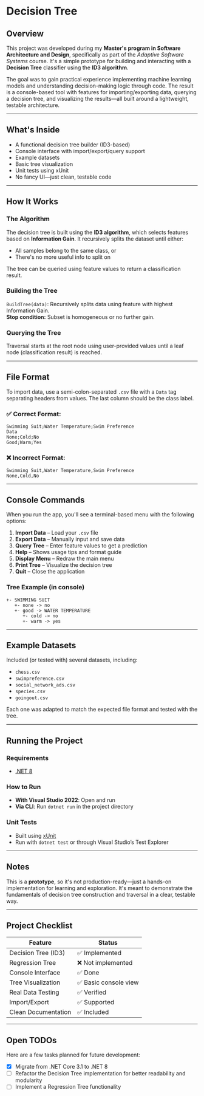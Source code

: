 
# Decision Tree

## Overview

This project was developed during my **Master's program in Software Architecture and Design**, specifically as part of the *Adaptive Software Systems* course. It's a simple prototype for building and interacting with a **Decision Tree** classifier using the **ID3 algorithm**.

The goal was to gain practical experience implementing machine learning models and understanding decision-making logic through code. The result is a console-based tool with features for importing/exporting data, querying a decision tree, and visualizing the results—all built around a lightweight, testable architecture.

---

## What's Inside

- A functional decision tree builder (ID3-based)
- Console interface with import/export/query support
- Example datasets
- Basic tree visualization
- Unit tests using xUnit
- No fancy UI—just clean, testable code

---

## How It Works

### The Algorithm

The decision tree is built using the **ID3 algorithm**, which selects features based on **Information Gain**. It recursively splits the dataset until either:
- All samples belong to the same class, or
- There's no more useful info to split on

The tree can be queried using feature values to return a classification result.

### Building the Tree
`BuildTree(data)`: Recursively splits data using feature with highest Information Gain.  
**Stop condition:** Subset is homogeneous or no further gain.

### Querying the Tree
Traversal starts at the root node using user-provided values until a leaf node (classification result) is reached.

---

## File Format

To import data, use a semi-colon-separated `.csv` file with a `Data` tag separating headers from values. The last column should be the class label.

### ✅ Correct Format:

```
Swimming Suit;Water Temperature;Swim Preference
Data
None;Cold;No
Good;Warm;Yes
```

### ❌ Incorrect Format:

```
Swimming Suit,Water Temperature,Swim Preference
None,Cold,No
```

---

## Console Commands

When you run the app, you'll see a terminal-based menu with the following options:

1. **Import Data** – Load your `.csv` file  
2. **Export Data** – Manually input and save data  
3. **Query Tree** – Enter feature values to get a prediction  
4. **Help** – Shows usage tips and format guide  
5. **Display Menu** – Redraw the main menu  
6. **Print Tree** – Visualize the decision tree  
7. **Quit** – Close the application

### Tree Example (in console)

```
+- SWIMMING SUIT
   +- none -> no
   +- good -> WATER TEMPERATURE
      +- cold -> no
      +- warm -> yes
```

---

## Example Datasets

Included (or tested with) several datasets, including:

- `chess.csv`
- `swimpreference.csv`
- `social_network_ads.csv`
- `species.csv`
- `goingout.csv`

Each one was adapted to match the expected file format and tested with the tree.

---

## Running the Project

### Requirements

- [.NET 8](https://dotnet.microsoft.com/en-us/download/dotnet/8.0)

### How to Run

- **With Visual Studio 2022**: Open and run  
- **Via CLI**: Run `dotnet run` in the project directory

### Unit Tests

- Built using [xUnit](https://xunit.net/)  
- Run with `dotnet test` or through Visual Studio’s Test Explorer

---

## Notes

This is a **prototype**, so it's not production-ready—just a hands-on implementation for learning and exploration. It's meant to demonstrate the fundamentals of decision tree construction and traversal in a clear, testable way.

---

## Project Checklist

| Feature                 | Status            |
|------------------------|-------------------|
| Decision Tree (ID3)    | ✅ Implemented     |
| Regression Tree        | ❌ Not implemented |
| Console Interface      | ✅ Done            |
| Tree Visualization     | ✅ Basic console view |
| Real Data Testing      | ✅ Verified        |
| Import/Export          | ✅ Supported       |
| Clean Documentation    | ✅ Included        |

---

## Open TODOs

Here are a few tasks planned for future development:

- [x] Migrate from .NET Core 3.1 to .NET 8
- [ ] Refactor the Decision Tree implementation for better readability and modularity
- [ ] Implement a Regression Tree functionality
